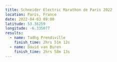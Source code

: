 ```yaml
---
title: Schneider Electric Marathon de Paris 2022
location: Paris, France
date: 2022-04-03 09:00
latitude: 53.36259
longitude: -6.335077
results:
  - name: Tadhg Prendiville
    finish_time: 2hrs 51m 12s
  - name: David van Buren
    finish_time: 2hrs 58m 13s
---
```

